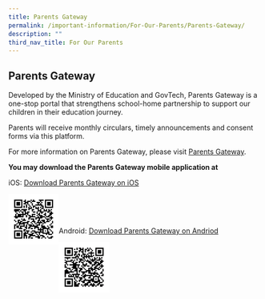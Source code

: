 ```yaml
---
title: Parents Gateway
permalink: /important-information/For-Our-Parents/Parents-Gateway/
description: ""
third_nav_title: For Our Parents
---
```

## Parents Gateway

Developed by the Ministry of Education and GovTech, Parents Gateway is a one-stop portal that strengthens school-home partnership to support our children in their education journey.

Parents will receive monthly circulars, timely announcements and consent forms via this platform.

For more information on Parents Gateway, please visit [Parents Gateway](https://pg.moe.edu.sg/#home).

**You may download the Parents Gateway mobile application at**

iOS: [Download Parents Gateway on iOS](https://itunes.apple.com/sg/app/parents-gateway/id1267198708?mt=8)

<img style="width: 20%;" src="/images/PG-iOS.png" align = "left" />
<br><br><br>

Android: [Download Parents Gateway on Andriod](https://play.google.com/store/apps/details?id=com.moe.pgp&hl=en_SG)

<img style="width: 20%;" src="/images/PG-Andriod.png" align = "left" />